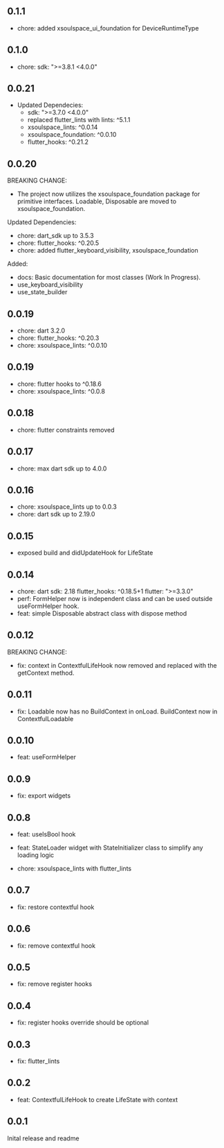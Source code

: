 ## 0.1.1

- chore: added xsoulspace_ui_foundation for DeviceRuntimeType

## 0.1.0

- chore: sdk: ">=3.8.1 <4.0.0"

## 0.0.21

- Updated Dependecies:
  - sdk: ">=3.7.0 <4.0.0"
  - replaced flutter_lints with lints: ^5.1.1
  - xsoulspace_lints: ^0.0.14
  - xsoulspace_foundation: ^0.0.10
  - flutter_hooks: ^0.21.2

## 0.0.20

BREAKING CHANGE:

- The project now utilizes the xsoulspace_foundation package for primitive interfaces.
  Loadable, Disposable are moved to xsoulspace_foundation.

Updated Dependencies:

- chore: dart_sdk up to 3.5.3
- chore: flutter_hooks: ^0.20.5
- chore: added flutter_keyboard_visibility, xsoulspace_foundation

Added:

- docs: Basic documentation for most classes (Work In Progress).
- use_keyboard_visibility
- use_state_builder

## 0.0.19

- chore: dart 3.2.0
- chore: flutter_hooks: ^0.20.3
- chore: xsoulspace_lints: ^0.0.10

## 0.0.19

- chore: flutter hooks to ^0.18.6
- chore: xsoulspace_lints: ^0.0.8

## 0.0.18

- chore: flutter constraints removed

## 0.0.17

- chore: max dart sdk up to 4.0.0

## 0.0.16

- chore: xsoulspace_lints up to 0.0.3
- chore: dart sdk up to 2.19.0

## 0.0.15

- exposed build and didUpdateHook for LifeState

## 0.0.14

- chore:
  dart sdk: 2.18
  flutter_hooks: ^0.18.5+1
  flutter: ">=3.3.0"
- perf: FormHelper now is independent class and can be used outside useFormHelper hook.
- feat: simple Disposable abstract class with dispose method

## 0.0.12

BREAKING CHANGE:

- fix: context in ContextfulLifeHook now removed and replaced with the getContext method.

## 0.0.11

- fix: Loadable now has no BuildContext in onLoad. BuildContext now in ContextfulLoadable

## 0.0.10

- feat: useFormHelper

## 0.0.9

- fix: export widgets

## 0.0.8

- feat: useIsBool hook
- feat: StateLoader widget with StateInitializer class to simplify any loading logic

- chore: xsoulspace_lints with flutter_lints

## 0.0.7

- fix: restore contextful hook

## 0.0.6

- fix: remove contextful hook

## 0.0.5

- fix: remove register hooks

## 0.0.4

- fix: register hooks override should be optional

## 0.0.3

- fix: flutter_lints

## 0.0.2

- feat: ContextfulLifeHook to create LifeState with context

## 0.0.1

Inital release and readme
